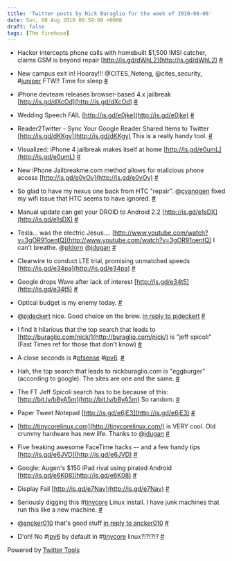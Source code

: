 ```yaml
---
title: 'Twitter posts by Nick Buraglio for the week of 2010-08-08'
date: Sun, 08 Aug 2010 00:59:00 +0000
draft: false
tags: [The firehose]
---
```


  
*   Hacker intercepts phone calls with homebuilt $1,500 IMSI catcher, claims GSM is beyond repair [http://is.gd/dWhL2](http://is.gd/dWhL2) [#](http://twitter.com/buraglio/statuses/20051002531)
  
*   New campus exit in! Hooray!!! @CITES\_Neteng, @cites\_security, #[juniper](http://search.twitter.com/search?q=%23juniper) FTW!! Time for sleep [#](http://twitter.com/buraglio/statuses/20065986215)
  
*   iPhone devteam releases browser-based 4.x jailbreak [http://is.gd/dXcOd](http://is.gd/dXcOd) [#](http://twitter.com/buraglio/statuses/20092855947)
  
*   Wedding Speech FAIL [http://is.gd/e0jke](http://is.gd/e0jke) [#](http://twitter.com/buraglio/statuses/20220580485)
  
*   Reader2Twitter - Sync Your Google Reader Shared Items to Twitter [http://is.gd/dKKgy](http://is.gd/dKKgy) This is a really handy tool. [#](http://twitter.com/buraglio/statuses/20229520924)
  
*   Visualized: iPhone 4 jailbreak makes itself at home [http://is.gd/e0umL](http://is.gd/e0umL) [#](http://twitter.com/buraglio/statuses/20229804065)
  
*   New iPhone Jailbreakme.com method allows for malicious phone access [http://is.gd/e0vOv](http://is.gd/e0vOv) [#](http://twitter.com/buraglio/statuses/20230969137)
  
*   So glad to have my nexus one back from HTC "repair". @[cyanogen](http://twitter.com/cyanogen) fixed my wifi issue that HTC seems to have ignored. [#](http://twitter.com/buraglio/statuses/20272996714)
  
*   Manual update can get your DROID to Android 2.2 [http://is.gd/e1sDX](http://is.gd/e1sDX) [#](http://twitter.com/buraglio/statuses/20274328511)
  
*   Tesla... was the electric Jesus.... [http://www.youtube.com/watch?v=3gOR91oentQ](http://www.youtube.com/watch?v=3gOR91oentQ) I can't breathe. @[pldorn](http://twitter.com/pldorn) @[jdugan](http://twitter.com/jdugan) [#](http://twitter.com/buraglio/statuses/20277036737)
  
*   Clearwire to conduct LTE trial, promising unmatched speeds [http://is.gd/e34pa](http://is.gd/e34pa) [#](http://twitter.com/buraglio/statuses/20340505277)
  
*   Google drops Wave after lack of interest [http://is.gd/e34t5](http://is.gd/e34t5) [#](http://twitter.com/buraglio/statuses/20340551773)
  
*   Optical budget is my enemy today. [#](http://twitter.com/buraglio/statuses/20405677484)
  
*   @[pjdeckert](http://twitter.com/pjdeckert) nice. Good choice on the brew. [in reply to pjdeckert](http://twitter.com/pjdeckert/statuses/20478306344) [#](http://twitter.com/buraglio/statuses/20481615327)
  
*   I find it hilarious that the top search that leads to [http://buraglio.com/nick/](http://buraglio.com/nick/) is "jeff spicoli" (Fast Times ref for those that don't know) [#](http://twitter.com/buraglio/statuses/20486064367)
  
*   A close seconds is #[pfsense](http://search.twitter.com/search?q=%23pfsense) #[ipv6](http://search.twitter.com/search?q=%23ipv6). [#](http://twitter.com/buraglio/statuses/20486084568)
  
*   Hah, the top search that leads to nickburaglio.com is "eggburger" (according to google). The sites are one and the same. [#](http://twitter.com/buraglio/statuses/20486184970)
  
*   The FT Jeff Spicoli search has to be because of this: [http://bit.ly/b8yA5m](http://bit.ly/b8yA5m) So random. [#](http://twitter.com/buraglio/statuses/20486490521)
  
*   Paper Tweet Notepad [http://is.gd/e6jE3](http://is.gd/e6jE3) [#](http://twitter.com/buraglio/statuses/20488277339)
  
*   [http://tinycorelinux.com](http://tinycorelinux.com/) is VERY cool. Old crummy hardware has new life. Thanks to @[jdugan](http://twitter.com/jdugan) [#](http://twitter.com/buraglio/statuses/20489713180)
  
*   Five freaking awesome FaceTime hacks -- and a few handy tips [http://is.gd/e6JVD](http://is.gd/e6JVD) [#](http://twitter.com/buraglio/statuses/20511581714)
  
*   Google: Augen's $150 iPad rival using pirated Android [http://is.gd/e6K08](http://is.gd/e6K08) [#](http://twitter.com/buraglio/statuses/20511668533)
  
*   Display Fail [http://is.gd/e7Nav](http://is.gd/e7Nav) [#](http://twitter.com/buraglio/statuses/20573453824)
  
*   Seriously digging this #[tinycore](http://search.twitter.com/search?q=%23tinycore) Linux install. I have junk machines that run this like a new machine. [#](http://twitter.com/buraglio/statuses/20573677460)
  
*   @[ancker010](http://twitter.com/ancker010) that's good stuff [in reply to ancker010](http://twitter.com/ancker010/statuses/20579567297) [#](http://twitter.com/buraglio/statuses/20580094948)
  
*   D'oh! No #[ipv6](http://search.twitter.com/search?q=%23ipv6) by default in #[tinycore](http://search.twitter.com/search?q=%23tinycore) linux?!?!?!? [#](http://twitter.com/buraglio/statuses/20595493303)
  

  

Powered by [Twitter Tools](http://alexking.org/projects/wordpress)